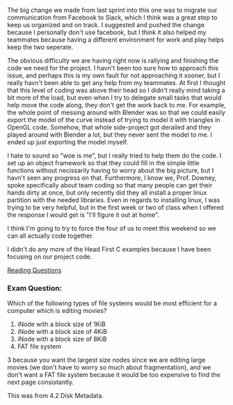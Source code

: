  The big change we made from last sprint into this one was to migrate our communication from Facebook to Slack, which I think was a great step to keep us organized and on track. I suggested and pushed the change because I personally don't use facebook, but I think it also helped my teammates because having a different environment for work and play helps keep the two seperate.
  
  The obvious difficulty we are having right now is rallying and finishing the code we need for the project. I havn't been too sure how to approach this issue, and perhaps this is my own fault for not approaching it sooner, but I really havn't been able to get any help from my teammates. At first I thought that this level of coding was above their head so I didn't really mind taking a bit more of the load, but even when I try to delegate small tasks that would help move the code along, they don't get the work back to me. For example, the whole point of messing around with Blender was so that we could easily export the model of the curve instead of trying to model it with triangles in OpenGL code. Somehow, that whole side-project got derailed and they played around with Blender a lot, but they never sent the model to me. I ended up just exporting the model myself.

  I hate to sound so "woe is me", but I really tried to help them do the code. I set up an object framework so that they could fill in the simple little functions without necissarily having to worry about the big picture, but I havn't seen any progress on that. Furthermore, I know we, Prof. Downey, spoke specifically about team coding so that many people can get their hands dirty at once, but only recently did they all install a proper linux partition with the needed libraries. Even in regards to installing linux, I was trying to be very helpful, but in the first week or two of class when I offered the response I would get is "I'll figure it out at home".
  
  I think I'm going to try to force the four of us to meet this weekend so we can all actually code together.


  I didn't do any more of the Head First C examples because I have been focusing on our project code.

  [Reading Questions](../reading_questions/thinkos.md)

  ### Exam Question:

  Which of the following types of file systems would be most efficient for a computer which is editing movies?

1) iNode with a block size of 1KiB
2) iNode with a block size of 4KiB
3) iNode with a block size of 8KiB
4) FAT file system

3 because you want the largest size nodes since we are editing large movies (we don't have to worry so much about fragmentation), and we don't want a FAT file system because it would be too expensive to find the next page consistantly.

This was from 4.2 Disk Metadata.
